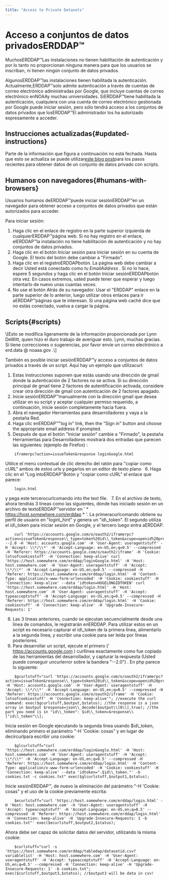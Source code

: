 ```yaml
---
title: "Access to Private Datasets"
---
```

# Acceso a conjuntos de datos privadosERDDAP™

MuchosERDDAP™Las instalaciones no tienen habilitación de autenticación y por lo tanto no proporcionan ninguna manera para que los usuarios se inscriban, ni tienen ningún conjunto de datos privados.

AlgunosERDDAP™las instalaciones tienen habilitada la autenticación. Actualmente,ERDDAP™solo admite autenticación a través de cuentas de correo electrónico administradas por Google, que incluye cuentas de correo electrónico enNOAAy muchas universidades. SiERDDAP™tiene habilitada la autenticación, cualquiera con una cuenta de correo electrónico gestionada por Google puede iniciar sesión, pero sólo tendrá acceso a los conjuntos de datos privados que losERDDAP™El administrador los ha autorizado expresamente a acceder.

## Instrucciones actualizadas{#updated-instructions} 

Parte de la información que figura a continuación no está fechada. Hasta que esto se actualiza se puede utilizar[este blog post](https://shospital.github.io/blog/posts/blog-post/erddap_private_dataset.html)para los pasos recientes para obtener datos de un conjunto de datos privado con scripts.

## Humanos con navegadores{#humans-with-browsers} 

Usuarios humanos deERDDAP™puede iniciar sesiónERDDAP™en un navegador para obtener acceso a conjuntos de datos privados que están autorizados para acceder.

Para iniciar sesión:

1. Haga clic en el enlace de registro en la parte superior izquierda de cualquierERDDAP™página web.
Si no hay registro en el enlace, elERDDAP™la instalación no tiene habilitación de autenticación y no hay conjuntos de datos privados.
     
2. Haga clic en el botón Iniciar sesión para iniciar sesión en su cuenta de Google.
El texto del botón debe cambiar a "Firmado".
     
3. Haga clic en el registroERDDAPbotón.
La página web debe cambiar a decir Usted está conectado como *tu EmailAddress* .
Si no lo hace, espere 5 segundos y haga clic en el botón Iniciar sesiónERDDAPbotón otra vez.
En casos extremos, usted puede tener que esperar y luego intentarlo de nuevo unas cuantas veces.
     
4. No use el botón Atrás de su navegador. Usar el "ERDDAP" enlace en la parte superior de lo anterior, luego utilizar otros enlaces para ir aERDDAP™páginas que te interesan. Si una página web caché dice que no estás conectado, vuelva a cargar la página.
     

## Scripts{#scripts} 

\\[Esto se modifica ligeramente de la información proporcionada por Lynn DeWitt, quien hizo el duro trabajo de averiguar esto. Lynn, muchas gracias.
Si tiene correcciones o sugerencias, por favor envíe un correo electrónico a erd.data @ noaaa.gov .\\]

También es posible iniciar sesiónERDDAP™y acceso a conjuntos de datos privados a través de un script. Aquí hay un ejemplo que utilizacurl:

1. Estas instrucciones suponen que estás usando una dirección de gmail donde la autenticación de 2 factores no se activa. Si su dirección principal de gmail tiene 2 factores de autentificación activada, considere crear otra dirección de gmail con autenticación de 2 factores apagado.
     
2. Inicie sesiónERDDAP™manualmente con la dirección gmail que desea utilizar en su script y aceptar cualquier permiso requerido, a continuación, inicie sesión completamente hacia fuera.
     
3. Abra el navegador Herramientas para desarrolladores y vaya a la pestaña Red.
     
4. Haga clic enERDDAP™"log in" link, then the "Sign in" button and choose the appropriate email address if prompted.
     
5. Después de que el botón "Iniciar sesión" cambie a "Firmado", la pestaña Herramientas para Desarrolladores mostrará dos entradas que parecen las siguientes: (ejemplo de Firefox) :
```
    iframerpc?action=issueToken&response loginGoogle.html  
```
Utilice el menú contextual de clic derecho del ratón para "copiar como cURL" ambos de estos urls y pegarlos en un editor de texto plano
     
6. Haga clic en el "Log intoERDDAP"Botón y "copiar como cURL" el enlace que parece:
```
    login.html  
```
y pega este tercerocurlcomando into the text file.
     
7. En el archivo de texto, ahora tendrás 3 líneas como las siguientes, donde has iniciado sesión en un archivo de textoERDDAP™servidor en ' * https://host.somewhere.com/erddap * '. La primeracurlcomando obtiene su perfil de usuario en "login\\_hint" y genera un "id\\_token". El segundo utiliza el id\\_token para iniciar sesión en Google, y el tercero luego entra aERDDAP.
```
    curl 'https://accounts.google.com/o/oauth2/iframerpc?action=issueToken&response\\_type=token%20id\\_token&scope=openid%20profile%20email&client\\_id=ABCDEFG.apps.googleusercontent.com&login\\_hint=XXXXXXXXXX&ss\\_domain=https%3A%2F%2Fhost.somewhere.com&origin=https%3A%2F%2Fhost.somewhere.com' --2.0 -H 'Host: accounts.google.com' -H 'User-Agent: useragentstuff' -H 'Accept: \\*/\\*' -H 'Accept-Language: en-US,en;q=0.5' --compressed -H 'Referer: https://accounts.google.com/o/oauth2/iframe' -H 'Cookie: lotsofcookiestuff' -H 'Connection: keep-alive' curl 'https://host.somewhere.com/erddap/loginGoogle.html' -H 'Host: host.somewhere.com' -H 'User-Agent: useragentstuff' -H 'Accept: \\*/\\*' -H 'Accept-Language: en-US,en;q=0.5' --compressed -H 'Referer: https://host.somewhere.com/erddap/login.html' -H 'Content-Type: application/x-www-form-urlencoded' -H 'Cookie: cookiestuff' -H 'Connection: keep-alive' --data 'idtoken=HUGELONGIDTOKEN' curl 'https://host.somewhere.com/erddap/login.html' -H 'Host: host.somewhere.com' -H 'User-Agent: useragentstuff' -H 'Accept: typeacceptstuff' -H 'Accept-Language: en-US,en;q=0.5' --compressed -H 'Referer: https://host.somewhere.com/erddap/login.html' -H 'Cookie: cookiestuff' -H 'Connection: keep-alive' -H 'Upgrade-Insecure-Requests: 1'
```
    
8. Las 3 líneas anteriores, cuando se ejecutan secuencialmente desde una línea de comandos, le registrarán enERDDAP. Para utilizar estos en un script es necesario capturar el id\\_token de la primera línea, alimentarlo a la segunda línea, y escribir una cookie para ser leída por líneas posteriores.
     
9. Para desarrollar un script, ejecute el primero (' https://accounts.google.com )  curllínea exactamente como fue copiado de las herramientas del desarrollador, y capturar la respuesta (Usted puede conseguir uncurlerror sobre la bandera "--2.0") . En php parece lo siguiente:
```
    $gcurlstuff="curl 'https://accounts.google.com/o/oauth2/iframerpc?action=issueToken&response\\_type=token%20id\\_token&scope=openid%20profile%20email&client\\_id=ABCDEFG.apps.googleusercontent.com&login\\_hint=XXXXXXXXXX&ss\\_domain=https%3A%2F%2Fhost.somewhere.com&origin=https%3A%2F%2Fhost.somewhere.com' -H 'Host: accounts.google.com' -H 'User-Agent: useragentstuff' -H 'Accept: \\*/\\*' -H 'Accept-Language: en-US,en;q=0.5' --compressed -H 'Referer: https://accounts.google.com/o/oauth2/iframe' -H 'Cookie: lotsofcookiestuff' -H 'Connection: keep-alive'"; //execute the curl command: exec($gcurlstuff,$output,$status); //the response is a json array in $output $response=json\\_decode($output\\[0\\],true); //the part you need is in "id\\_token": $id\\_token=$response\\["id\\_token"\\];
```
Inicia sesión en Google ejecutando la segunda línea usando $id\\_token, eliminando primero el parámetro "-H 'Cookie: cosas" y en lugar de decircurlpara escribir una cookie:
```
    $glcurlstuff="curl 'https://host.somewhere.com/erddap/loginGoogle.html' -H 'Host: host.somewhere.com' -H 'User-Agent: useragentstuff' -H 'Accept: \\*/\\*' -H 'Accept-Language: en-US,en;q=0.5' --compressed -H 'Referer: https://host.somewhere.com/erddap/login.html' -H 'Content-Type: application/x-www-form-urlencoded' -H 'Cookie: cookiestuff' -H 'Connection: keep-alive' --data 'idtoken=".$id\\_token."' -b cookies.txt -c cookies.txt" exec($glcurlstuff,$output1,$status);
```
Inicie sesiónERDDAP™, de nuevo la eliminación del parámetro "-H 'Cookie: cosas" y el uso de la cookie previamente escrita:
```
    $ecurlstuff="curl 'https://host.somewhere.com/erddap/login.html' -H 'Host: host.somewhere.com' -H 'User-Agent: useragentstuff' -H 'Accept: typeacceptstuff' -H 'Accept-Language: en-US,en;q=0.5' --compressed -H 'Referer: https://host.somewhere.com/erddap/login.html' -H 'Connection: keep-alive' -H 'Upgrade-Insecure-Requests: 1 -b cookies.txt"' exec($ecurlstuff,$output2,$status);
```
Ahora debe ser capaz de solicitar datos del servidor, utilizando la misma cookie:
```
    $curlstuff="curl -s 'https://host.somewhere.com/erddap/tabledap/datasetid.csv?variablelist' -H 'Host: host.somewhere.com' -H 'User-Agent: useragentstuff' -H 'Accept: typeacceptstuff' -H 'Accept-Language: en-US,en;q=0.5' --compressed -H 'Connection: keep-alive' -H 'Upgrade-Insecure-Requests: 1' -b cookies.txt"; exec($curlstuff,$output3,$status); //$output3 will be data in csv!
```
